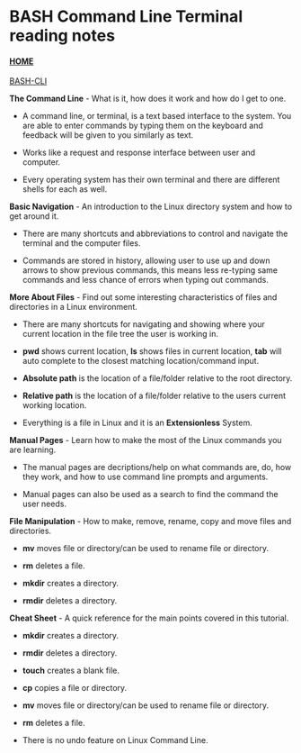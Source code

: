 # BASH Command Line Terminal reading notes

#### [HOME](https://cesarderio.github.io/reading-notes/)

[BASH-CLI](https://ryanstutorials.net/linuxtutorial/commandline.php)

**The Command Line** - What is it, how does it work and how do I get to one.

* A command line, or terminal, is a text based interface to the system. You are able to enter commands by typing them on the keyboard and feedback will be given to you similarly as text.

* Works like a request and response interface between user and computer.

* Every operating system has their own terminal and there are different shells for each as well.

**Basic Navigation** - An introduction to the Linux directory system and how to get around it.

* There are many shortcuts and abbreviations to control and navigate the terminal and the computer files.

* Commands are stored in history, allowing user to use up and down arrows to show previous commands, this means less re-typing same commands and less chance of errors when typing out commands.

**More About Files** - Find out some interesting characteristics of files and directories in a Linux environment.

* There are many shortcuts for navigating and showing where your current location in the file tree the user is working in.

* **pwd** shows current location, **ls** shows files in current location, **tab** will auto complete to the closest matching location/command input.

* **Absolute path** is the location of a file/folder relative to the root directory.

* **Relative path** is the location of a file/folder relative to the users current working location.

* Everything is a file in Linux and it is an **Extensionless** System.

**Manual Pages** - Learn how to make the most of the Linux commands you are learning.

* The manual pages are decriptions/help on what commands are, do, how they work, and how to use command line prompts and arguments.

* Manual pages can also be used as a search to find the command the user needs.

**File Manipulation** - How to make, remove, rename, copy and move files and directories.

* **mv** moves file or directory/can be used to rename file or directory.

* **rm** deletes a file.

* **mkdir** creates a directory.

* **rmdir** deletes a directory.

**Cheat Sheet** - A quick reference for the main points covered in this tutorial.

* **mkdir** creates a directory.

* **rmdir** deletes a directory.

* **touch** creates a blank file.

* **cp** copies a file or directory.

* **mv** moves file or directory/can be used to rename file or directory.

* **rm** deletes a file.

* There is no undo feature on Linux Command Line.
